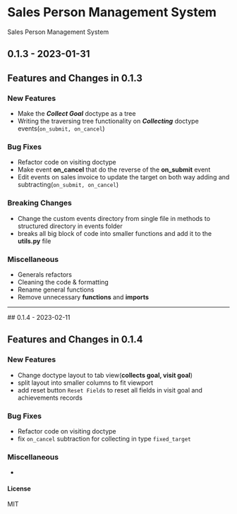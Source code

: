 # Sales Person Management System

Sales Person Management System

## 0.1.3 - 2023-01-31

## Features and Changes in 0.1.3

### New Features

- Make the ***Collect Goal*** doctype as a tree
- Writing the traversing tree functionality on ***Collecting*** doctype events(```on_submit, on_cancel```)

### Bug Fixes

- Refactor code on visiting doctype
- Make event **on_cancel** that do the reverse of the **on_submit** event
- Edit events on sales invoice to update the target on both way adding and subtracting(```on_submit, on_cancel```)

### Breaking Changes

- Change the custom events directory from single file in methods to structured directory in events folder
- breaks all big block of code into smaller functions and add it to the **utils.py** file

### Miscellaneous

- Generals refactors
- Cleaning the code & formatting
- Rename general functions
- Remove unnecessary **functions** and **imports**

<hr>
## 0.1.4 - 2023-02-11

## Features and Changes in 0.1.4

### New Features

- Change doctype layout to tab view(**collects goal, visit goal**)
- split layout into smaller columns to fit viewport
- add reset button ``Reset Fields`` to reset all fields in visit goal and achievements records

### Bug Fixes

- Refactor code on visiting doctype
- fix ```on_cancel``` subtraction for collecting in type ``fixed_target``

### Miscellaneous

- 
#### License

MIT
